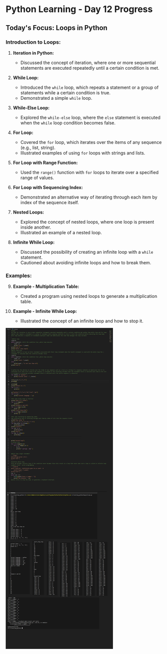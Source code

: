 # Python Learning - Day 12 Progress

## Today's Focus: Loops in Python

### Introduction to Loops:

1. **Iteration in Python:**
   - Discussed the concept of iteration, where one or more sequential statements are executed repeatedly until a certain condition is met.

2. **While Loop:**
   - Introduced the `while` loop, which repeats a statement or a group of statements while a certain condition is true.
   - Demonstrated a simple `while` loop.

3. **While-Else Loop:**
   - Explored the `while-else` loop, where the `else` statement is executed when the `while` loop condition becomes false.

4. **For Loop:**
   - Covered the `for` loop, which iterates over the items of any sequence (e.g., list, string).
   - Illustrated examples of using `for` loops with strings and lists.

5. **For Loop with Range Function:**
   - Used the `range()` function with `for` loops to iterate over a specified range of values.

6. **For Loop with Sequencing Index:**
   - Demonstrated an alternative way of iterating through each item by index of the sequence itself.

7. **Nested Loops:**
   - Explored the concept of nested loops, where one loop is present inside another.
   - Illustrated an example of a nested loop.

8. **Infinite While Loop:**
   - Discussed the possibility of creating an infinite loop with a `while` statement.
   - Cautioned about avoiding infinite loops and how to break them.

### Examples:

9. **Example - Multiplication Table:**
   - Created a program using nested loops to generate a multiplication table.

10. **Example - Infinite While Loop:**
    - Illustrated the concept of an infinite loop and how to stop it.

![day12](./day12.png)